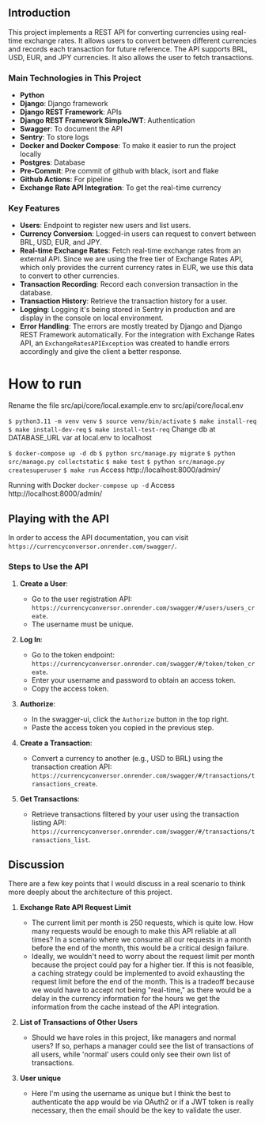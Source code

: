 ## Introduction

This project implements a REST API for converting currencies using real-time exchange rates. It allows users to convert between different currencies and records each transaction for future reference. The API supports BRL, USD, EUR, and JPY currencies.
It also allows the user to fetch transactions.

### Main Technologies in This Project
- **Python**
- **Django**: Django framework
- **Django REST Framework**: APIs
- **Django REST Framework SimpleJWT**: Authentication
- **Swagger**: To document the API
- **Sentry**: To store logs
- **Docker and Docker Compose**: To make it easier to run the project locally
- **Postgres**: Database
- **Pre-Commit**: Pre commit of github with black, isort and flake
- **Github Actions**: For pipeline
- **Exchange Rate API Integration**: To get the real-time currency

### Key Features
- **Users**: Endpoint to register new users and list users.
- **Currency Conversion**: Logged-in users can request to convert between BRL, USD, EUR, and JPY.
- **Real-time Exchange Rates**: Fetch real-time exchange rates from an external API. Since we are using the free tier of Exchange Rates API, which only provides the current currency rates in EUR, we use this data to convert to other currencies.
- **Transaction Recording**: Record each conversion transaction in the database.
- **Transaction History**: Retrieve the transaction history for a user.
- **Logging**: Logging it's being stored in Sentry in production and are display in the console on local environment.
- **Error Handling**: The errors are mostly treated by Django and Django REST Framework automatically. For the integration with Exchange Rates API, an `ExchangeRatesAPIException` was created to handle errors accordingly and give the client a better response.

# How to run
Rename the file src/api/core/local.example.env to src/api/core/local.env

`$ python3.11 -m venv venv`
`$ source venv/bin/activate`
`$ make install-req`
`$ make install-dev-req`
`$ make install-test-req`
Change db at DATABASE_URL var at local.env to localhost

`$ docker-compose up -d db`
`$ python src/manage.py migrate`
`$ python src/manage.py collectstatic`
`$ make test`
`$ python src/manage.py createsuperuser`
`$ make run`
Access http://localhost:8000/admin/

Running with Docker
`docker-compose up -d`
Access http://localhost:8000/admin/


## Playing with the API

In order to access the API documentation, you can visit `https://currencyconversor.onrender.com/swagger/`.

### Steps to Use the API

1. **Create a User**: 
   - Go to the user registration API: `https://currencyconversor.onrender.com/swagger/#/users/users_create`.
   - The username must be unique.

2. **Log In**:
   - Go to the token endpoint: `https://currencyconversor.onrender.com/swagger/#/token/token_create`.
   - Enter your username and password to obtain an access token.
   - Copy the access token.

3. **Authorize**:
   - In the swagger-ui, click the `Authorize` button in the top right.
   - Paste the access token you copied in the previous step.

4. **Create a Transaction**:
   - Convert a currency to another (e.g., USD to BRL) using the transaction creation API: `https://currencyconversor.onrender.com/swagger/#/transactions/transactions_create`.

5. **Get Transactions**:
   - Retrieve transactions filtered by your user using the transaction listing API: `https://currencyconversor.onrender.com/swagger/#/transactions/transactions_list`.


## Discussion

There are a few key points that I would discuss in a real scenario to think more deeply about the architecture of this project.

1. **Exchange Rate API Request Limit**
   - The current limit per month is 250 requests, which is quite low. How many requests would be enough to make this API reliable at all times? In a scenario where we consume all our requests in a month before the end of the month, this would be a critical design failure.
   - Ideally, we wouldn't need to worry about the request limit per month because the project could pay for a higher tier. If this is not feasible, a caching strategy could be implemented to avoid exhausting the request limit before the end of the month. This is a tradeoff because we would have to accept not being "real-time," as there would be a delay in the currency information for the hours we get the information from the cache instead of the API integration.

2. **List of Transactions of Other Users**
   - Should we have roles in this project, like managers and normal users? If so, perhaps a manager could see the list of transactions of all users, while 'normal' users could only see their own list of transactions.

3. **User unique**
   - Here I'm using the username as unique but I think the best to authenticate the app would be via OAuth2 or if 
   a JWT token is really necessary, then the email should be the key to validate the user.
